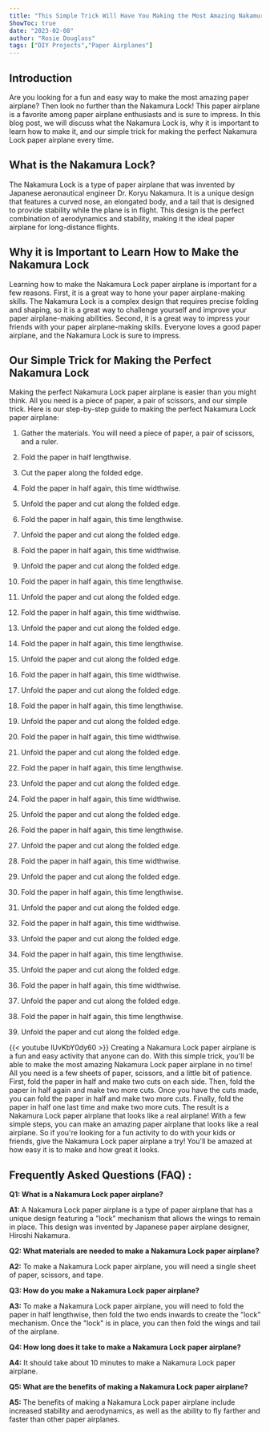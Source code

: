 ```yaml
---
title: "This Simple Trick Will Have You Making the Most Amazing Nakamura Lock Paper Airplane in No Time!"
ShowToc: true 
date: "2023-02-08"
author: "Rosie Douglass" 
tags: ["DIY Projects","Paper Airplanes"]
---
```

## Introduction

Are you looking for a fun and easy way to make the most amazing paper airplane? Then look no further than the Nakamura Lock! This paper airplane is a favorite among paper airplane enthusiasts and is sure to impress. In this blog post, we will discuss what the Nakamura Lock is, why it is important to learn how to make it, and our simple trick for making the perfect Nakamura Lock paper airplane every time. 

## What is the Nakamura Lock?

The Nakamura Lock is a type of paper airplane that was invented by Japanese aeronautical engineer Dr. Koryu Nakamura. It is a unique design that features a curved nose, an elongated body, and a tail that is designed to provide stability while the plane is in flight. This design is the perfect combination of aerodynamics and stability, making it the ideal paper airplane for long-distance flights. 

## Why it is Important to Learn How to Make the Nakamura Lock

Learning how to make the Nakamura Lock paper airplane is important for a few reasons. First, it is a great way to hone your paper airplane-making skills. The Nakamura Lock is a complex design that requires precise folding and shaping, so it is a great way to challenge yourself and improve your paper airplane-making abilities. Second, it is a great way to impress your friends with your paper airplane-making skills. Everyone loves a good paper airplane, and the Nakamura Lock is sure to impress. 

## Our Simple Trick for Making the Perfect Nakamura Lock

Making the perfect Nakamura Lock paper airplane is easier than you might think. All you need is a piece of paper, a pair of scissors, and our simple trick. Here is our step-by-step guide to making the perfect Nakamura Lock paper airplane: 

1. Gather the materials. You will need a piece of paper, a pair of scissors, and a ruler. 

2. Fold the paper in half lengthwise. 

3. Cut the paper along the folded edge. 

4. Fold the paper in half again, this time widthwise. 

5. Unfold the paper and cut along the folded edge. 

6. Fold the paper in half again, this time lengthwise. 

7. Unfold the paper and cut along the folded edge. 

8. Fold the paper in half again, this time widthwise. 

9. Unfold the paper and cut along the folded edge. 

10. Fold the paper in half again, this time lengthwise. 

11. Unfold the paper and cut along the folded edge. 

12. Fold the paper in half again, this time widthwise. 

13. Unfold the paper and cut along the folded edge. 

14. Fold the paper in half again, this time lengthwise. 

15. Unfold the paper and cut along the folded edge. 

16. Fold the paper in half again, this time widthwise. 

17. Unfold the paper and cut along the folded edge. 

18. Fold the paper in half again, this time lengthwise. 

19. Unfold the paper and cut along the folded edge. 

20. Fold the paper in half again, this time widthwise. 

21. Unfold the paper and cut along the folded edge. 

22. Fold the paper in half again, this time lengthwise. 

23. Unfold the paper and cut along the folded edge. 

24. Fold the paper in half again, this time widthwise. 

25. Unfold the paper and cut along the folded edge. 

26. Fold the paper in half again, this time lengthwise. 

27. Unfold the paper and cut along the folded edge. 

28. Fold the paper in half again, this time widthwise. 

29. Unfold the paper and cut along the folded edge. 

30. Fold the paper in half again, this time lengthwise. 

31. Unfold the paper and cut along the folded edge. 

32. Fold the paper in half again, this time widthwise. 

33. Unfold the paper and cut along the folded edge. 

34. Fold the paper in half again, this time lengthwise. 

35. Unfold the paper and cut along the folded edge. 

36. Fold the paper in half again, this time widthwise. 

37. Unfold the paper and cut along the folded edge. 

38. Fold the paper in half again, this time lengthwise. 

39. Unfold the paper and cut along the folded edge.

{{< youtube lUvKbY0dy60 >}} 
Creating a Nakamura Lock paper airplane is a fun and easy activity that anyone can do. With this simple trick, you'll be able to make the most amazing Nakamura Lock paper airplane in no time! All you need is a few sheets of paper, scissors, and a little bit of patience. First, fold the paper in half and make two cuts on each side. Then, fold the paper in half again and make two more cuts. Once you have the cuts made, you can fold the paper in half and make two more cuts. Finally, fold the paper in half one last time and make two more cuts. The result is a Nakamura Lock paper airplane that looks like a real airplane! With a few simple steps, you can make an amazing paper airplane that looks like a real airplane. So if you're looking for a fun activity to do with your kids or friends, give the Nakamura Lock paper airplane a try! You'll be amazed at how easy it is to make and how great it looks.

## Frequently Asked Questions (FAQ) :
**Q1: What is a Nakamura Lock paper airplane?**

**A1:** A Nakamura Lock paper airplane is a type of paper airplane that has a unique design featuring a "lock" mechanism that allows the wings to remain in place. This design was invented by Japanese paper airplane designer, Hiroshi Nakamura.

**Q2: What materials are needed to make a Nakamura Lock paper airplane?**

**A2:** To make a Nakamura Lock paper airplane, you will need a single sheet of paper, scissors, and tape.

**Q3: How do you make a Nakamura Lock paper airplane?**

**A3:** To make a Nakamura Lock paper airplane, you will need to fold the paper in half lengthwise, then fold the two ends inwards to create the "lock" mechanism. Once the "lock" is in place, you can then fold the wings and tail of the airplane.

**Q4: How long does it take to make a Nakamura Lock paper airplane?**

**A4:** It should take about 10 minutes to make a Nakamura Lock paper airplane.

**Q5: What are the benefits of making a Nakamura Lock paper airplane?**

**A5:** The benefits of making a Nakamura Lock paper airplane include increased stability and aerodynamics, as well as the ability to fly farther and faster than other paper airplanes.





